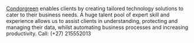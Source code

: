 <a href="https://condorgreen.com">Condorgreen</a> enables clients by creating tailored technology solutions to cater to their business needs. A huge talent pool of expert skill and experience allows us to assist clients in understanding, protecting and managing their data, whilst automating business processes and increasing productivity. Call: (+27) 215552013
